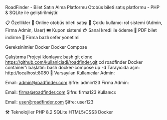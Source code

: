 RoadFinder - Bilet Satın Alma Platformu
Otobüs bileti satış platformu - PHP & SQLite ile geliştirilmiştir.

📋 Özellikler
🎫 Online otobüs bileti satışı
👥 Çoklu kullanıcı rol sistemi (Admin, Firma Admin, User)
🎟️ Kupon sistemi
💳 Sanal kredi ile ödeme
📄 PDF bilet indirme
🚌 Firma bazlı sefer yönetimi

Gereksinimler
Docker
Docker Compose

Çalıştırma
Projeyi klonlayın:
bash
git clone https://github.com/kullaniciadi/roadfinder.git
cd roadfinder
Docker container'ı başlatın:
bash
docker-compose up -d
Tarayıcıda açın:
http://localhost:8080
🔑 Varsayılan Kullanıcılar
Admin:

Email: admin@roadfinder.com
Şifre: admin123
Firma Admin:

Email: firma@roadfinder.com
Şifre: firma123
Kullanıcı:

Email: user@roadfinder.com
Şifre: user123

🛠️ Teknolojiler
PHP 8.2
SQLite
HTML5/CSS3
Docker
